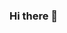 ### Hi there 👋

<!-- ![preciouStar's github stats](https://github-readme-stats.vercel.app/api?username=seongjin605&show_icons=true&theme=merko&PAT_1=) -->
